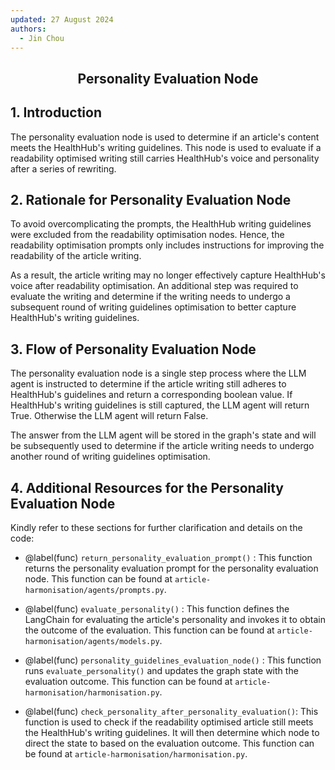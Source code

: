 ```yaml
---
updated: 27 August 2024
authors:
  - Jin Chou
---
```


<center><h2><p> Personality Evaluation Node</p></h2></center>

## 1. Introduction

The personality evaluation node is used to determine if an article's content meets the HealthHub's writing guidelines. This node is used to evaluate if a readability optimised writing still carries HealthHub's voice and personality after a series of rewriting.

## 2. Rationale for Personality Evaluation Node

To avoid overcomplicating the prompts, the HealthHub writing guidelines were excluded from the readability optimisation nodes. Hence, the readability optimisation prompts only includes instructions for improving the readability of the article writing.

As a result, the article writing may no longer effectively capture HealthHub's voice after readability optimisation. An additional step was required to evaluate the writing and determine if the writing needs to undergo a subsequent round of writing guidelines optimisation to better capture HealthHub's writing guidelines.

## 3. Flow of Personality Evaluation Node

The personality evaluation node is a single step process where the LLM agent is instructed to determine if the article writing still adheres to HealthHub's guidelines and return a corresponding boolean value. If HealthHub's writing guidelines is still captured, the LLM agent will return True. Otherwise the LLM agent will return False.

The answer from the LLM agent will be stored in the graph's state and will be subsequently used to determine if the article writing needs to undergo another round of writing guidelines optimisation.

## 4. Additional Resources for the Personality Evaluation Node

Kindly refer to these sections for further clarification and details on the code:

- @label(func) `return_personality_evaluation_prompt()` : This function returns the personality evaluation prompt for the personality evaluation node. This function can be found at `article-harmonisation/agents/prompts.py`.

- @label(func) `evaluate_personality()` : This function defines the LangChain for evaluating the article's personality and invokes it to obtain the outcome of the evaluation. This function can be found at `article-harmonisation/agents/models.py`.

- @label(func) `personality_guidelines_evaluation_node()` : This function runs `evaluate_personality()` and updates the graph state with the evaluation outcome. This function can be found at `article-harmonisation/harmonisation.py`.

- @label(func) `check_personality_after_personality_evaluation()`: This function is used to check if the readability optimised article still meets the HealthHub's writing guidelines. It will then determine which node to direct the state to based on the evaluation outcome. This function can be found at `article-harmonisation/harmonisation.py`.
